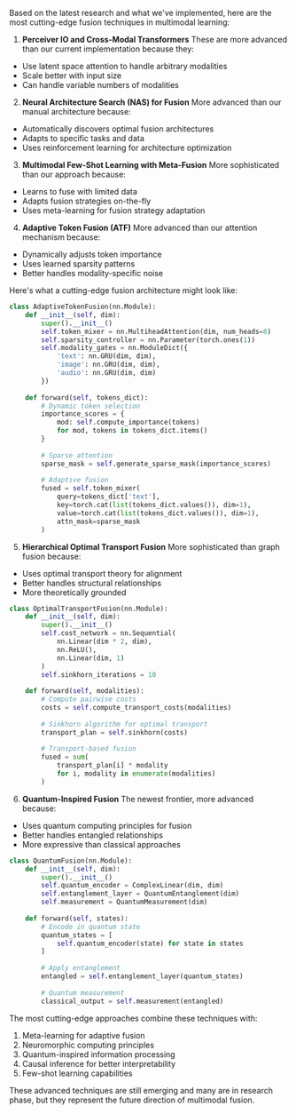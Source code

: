 Based on the latest research and what we've implemented, here are the most cutting-edge fusion techniques in multimodal learning:

1. **Perceiver IO and Cross-Modal Transformers**
These are more advanced than our current implementation because they:
- Use latent space attention to handle arbitrary modalities
- Scale better with input size
- Can handle variable numbers of modalities

2. **Neural Architecture Search (NAS) for Fusion**
More advanced than our manual architecture because:
- Automatically discovers optimal fusion architectures
- Adapts to specific tasks and data
- Uses reinforcement learning for architecture optimization

3. **Multimodal Few-Shot Learning with Meta-Fusion**
More sophisticated than our approach because:
- Learns to fuse with limited data
- Adapts fusion strategies on-the-fly
- Uses meta-learning for fusion strategy adaptation

4. **Adaptive Token Fusion (ATF)**
More advanced than our attention mechanism because:
- Dynamically adjusts token importance
- Uses learned sparsity patterns
- Better handles modality-specific noise

Here's what a cutting-edge fusion architecture might look like:

```python
class AdaptiveTokenFusion(nn.Module):
    def __init__(self, dim):
        super().__init__()
        self.token_mixer = nn.MultiheadAttention(dim, num_heads=8)
        self.sparsity_controller = nn.Parameter(torch.ones(1))
        self.modality_gates = nn.ModuleDict({
            'text': nn.GRU(dim, dim),
            'image': nn.GRU(dim, dim),
            'audio': nn.GRU(dim, dim)
        })
        
    def forward(self, tokens_dict):
        # Dynamic token selection
        importance_scores = {
            mod: self.compute_importance(tokens)
            for mod, tokens in tokens_dict.items()
        }
        
        # Sparse attention
        sparse_mask = self.generate_sparse_mask(importance_scores)
        
        # Adaptive fusion
        fused = self.token_mixer(
            query=tokens_dict['text'],
            key=torch.cat(list(tokens_dict.values()), dim=1),
            value=torch.cat(list(tokens_dict.values()), dim=1),
            attn_mask=sparse_mask
        )
```

5. **Hierarchical Optimal Transport Fusion**
More sophisticated than graph fusion because:
- Uses optimal transport theory for alignment
- Better handles structural relationships
- More theoretically grounded

```python
class OptimalTransportFusion(nn.Module):
    def __init__(self, dim):
        super().__init__()
        self.cost_network = nn.Sequential(
            nn.Linear(dim * 2, dim),
            nn.ReLU(),
            nn.Linear(dim, 1)
        )
        self.sinkhorn_iterations = 10
        
    def forward(self, modalities):
        # Compute pairwise costs
        costs = self.compute_transport_costs(modalities)
        
        # Sinkhorn algorithm for optimal transport
        transport_plan = self.sinkhorn(costs)
        
        # Transport-based fusion
        fused = sum(
            transport_plan[i] * modality 
            for i, modality in enumerate(modalities)
        )
```

6. **Quantum-Inspired Fusion**
The newest frontier, more advanced because:
- Uses quantum computing principles for fusion
- Better handles entangled relationships
- More expressive than classical approaches

```python
class QuantumFusion(nn.Module):
    def __init__(self, dim):
        super().__init__()
        self.quantum_encoder = ComplexLinear(dim, dim)
        self.entanglement_layer = QuantumEntanglement(dim)
        self.measurement = QuantumMeasurement(dim)
        
    def forward(self, states):
        # Encode in quantum state
        quantum_states = [
            self.quantum_encoder(state) for state in states
        ]
        
        # Apply entanglement
        entangled = self.entanglement_layer(quantum_states)
        
        # Quantum measurement
        classical_output = self.measurement(entangled)
```

The most cutting-edge approaches combine these techniques with:
1. Meta-learning for adaptive fusion
2. Neuromorphic computing principles
3. Quantum-inspired information processing
4. Causal inference for better interpretability
5. Few-shot learning capabilities

These advanced techniques are still emerging and many are in research phase, but they represent the future direction of multimodal fusion.
